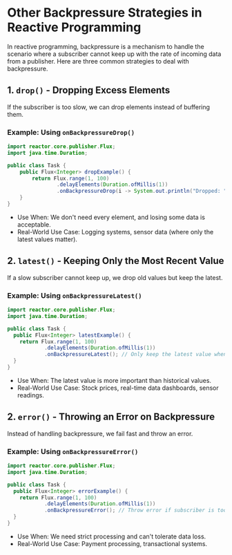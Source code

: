 # Other Backpressure Strategies in Reactive Programming

In reactive programming, backpressure is a mechanism to handle the scenario where a subscriber cannot keep up with the rate of incoming data from a publisher. Here are three common strategies to deal with backpressure.

## 1. `drop()` - Dropping Excess Elements

If the subscriber is too slow, we can drop elements instead of buffering them.

### Example: Using `onBackpressureDrop()`

```java
import reactor.core.publisher.Flux;
import java.time.Duration;

public class Task {
    public Flux<Integer> dropExample() {
        return Flux.range(1, 100)
                .delayElements(Duration.ofMillis(1))
                .onBackpressureDrop(i -> System.out.println("Dropped: " + i)); // Drop items when overwhelmed
    }
}
```
- Use When:
We don't need every element, and losing some data is acceptable.
- Real-World Use Case:
Logging systems, sensor data (where only the latest values matter).

## 2. `latest()` - Keeping Only the Most Recent Value

If a slow subscriber cannot keep up, we drop old values but keep the latest.

### Example: Using `onBackpressureLatest()`

```java
import reactor.core.publisher.Flux;
import java.time.Duration;

public class Task {
  public Flux<Integer> latestExample() {
    return Flux.range(1, 100)
            .delayElements(Duration.ofMillis(1))
            .onBackpressureLatest(); // Only keep the latest value when overwhelmed
  }
}
```
- Use When:
  The latest value is more important than historical values.
- Real-World Use Case:
  Stock prices, real-time data dashboards, sensor readings.

## 2. `error()` - Throwing an Error on Backpressure

Instead of handling backpressure, we fail fast and throw an error.

### Example: Using `onBackpressureError()`

```java
import reactor.core.publisher.Flux;
import java.time.Duration;

public class Task {
  public Flux<Integer> errorExample() {
    return Flux.range(1, 100)
            .delayElements(Duration.ofMillis(1))
            .onBackpressureError(); // Throw error if subscriber is too slow
  }
}
```
- Use When:
  We need strict processing and can't tolerate data loss.
- Real-World Use Case:
  Payment processing, transactional systems.


